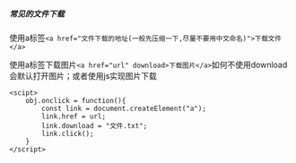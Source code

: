 ##### 常见的文件下载

使用a标签``<a href="文件下载的地址(一般先压缩一下,尽量不要用中文命名)">下载文件</a>``

使用a标签下载图片``<a href="url" download>下载图片</a>``如何不使用download会默认打开图片；或者使用js实现图片下载

```
<scipt>
	obj.onclick = function(){
        const link = document.createElement("a");
        link.href = url;
        link.download = "文件.txt";
        link.click();
	}
</script>
```

